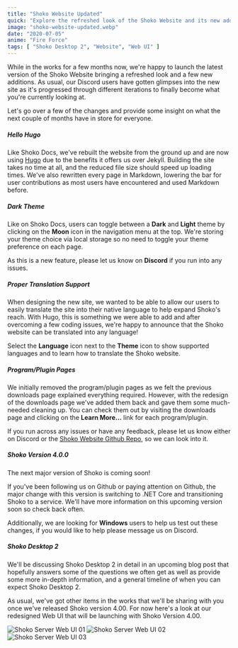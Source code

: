 ```yaml
---
title: "Shoko Website Updated"
quick: "Explore the refreshed look of the Shoko Website and its new additions."
image: "shoko-website-updated.webp"
date: "2020-07-05"
anime: "Fire Force"
tags: [ "Shoko Desktop 2", "Website", "Web UI" ]
---
```


While in the works for a few months now, we're happy to launch the latest version of the Shoko Website bringing a
refreshed look and a few new additions. As usual, our Discord users have gotten glimpses into the new site as it's
progressed through different iterations to finally become what you're currently looking at.

Let's go over a few of the changes and provide some insight on what the next couple of months have in store for
everyone.

##### Hello Hugo

Like Shoko Docs, we've rebuilt the website from the ground up and are now using [Hugo](https://gohugo.io/) due to the
benefits it offers us over Jekyll. Building the site takes no time at all, and the reduced file size should speed up
loading times. We've also rewritten every page in Markdown, lowering the bar for user contributions as most users have
encountered and used Markdown before.

##### Dark Theme

Like on Shoko Docs, users can toggle between a **Dark** and **Light** theme by clicking on the **Moon** icon in the
navigation menu at the top. We're storing your theme choice via local storage so no need to toggle your theme preference
on each page.

As this is a new feature, please let us know on **Discord** if you run into any issues.

##### Proper Translation Support

When designing the new site, we wanted to be able to allow our users to easily translate the site into their native
language to help expand Shoko's reach. With Hugo, this is something we were able to add and after overcoming a few
coding issues, we're happy to announce that the Shoko website can be translated into any language!

Select the **Language** icon next to the **Theme** icon to show supported languages and to learn how to translate the
Shoko website.

##### Program/Plugin Pages

We initially removed the program/plugin pages as we felt the previous downloads page explained everything required.
However, with the redesign of the downloads page we've added them back and gave them some much-needed cleaning up. You
can check them out by visiting the downloads page and clicking on the **Learn More...** link for each program/plugin.

If you run across any issues or have any feedback, please let us know either on Discord or
the [Shoko Website Github Repo](https://github.com/ShokoAnime/ShokoSite), so we can look into it.

##### Shoko Version 4.0.0

The next major version of Shoko is coming soon!

If you've been following us on Github or paying attention on Github, the major change with this version is switching to
.NET Core and transitioning Shoko to a service. We'll have more information on this upcoming version soon so check back
often.

Additionally, we are looking for **Windows** users to help us test out these changes, if you would like to help please
message us on Discord.

##### Shoko Desktop 2

We'll be discussing Shoko Desktop 2 in detail in an upcoming blog post that hopefully answers some of the questions we
often get as well as provide some more in-depth information, and a general timeline of when you can expect Shoko Desktop
2.

As usual, we've got other items in the works that we'll be sharing with you once we've released Shoko version 4.00. For
now here's a look at our redesigned Web UI that will be launching with Shoko Version 4.00.

![Shoko Server Web UI 01](/images/blog/shoko-website-updated-web-ui-01.webp)
![Shoko Server Web UI 02](/images/blog/shoko-website-updated-web-ui-02.webp)
![Shoko Server Web UI 03](/images/blog/shoko-website-updated-web-ui-03.webp)
